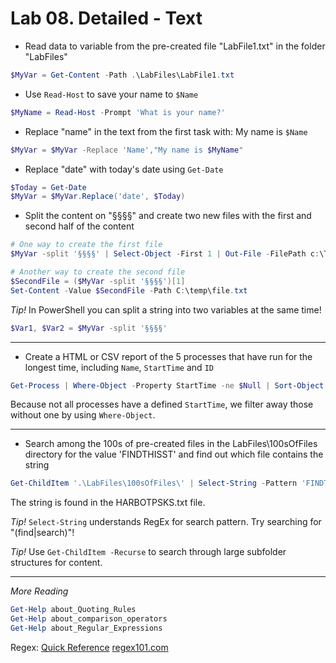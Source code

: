 # Lab 08. Detailed - Text

- Read data to variable from the pre-created file "LabFile1.txt" in the folder "LabFiles"

```PowerShell
$MyVar = Get-Content -Path .\LabFiles\LabFile1.txt
```

- Use `Read-Host` to save your name to `$Name`

```PowerShell
$MyName = Read-Host -Prompt 'What is your name?'
```

- Replace "name" in the text from the first task with: My name is `$Name`

```PowerShell
$MyVar = $MyVar -Replace 'Name',"My name is $MyName"
```

- Replace "date" with today's date using `Get-Date`

```PowerShell
$Today = Get-Date
$MyVar = $MyVar.Replace('date', $Today)
```

- Split the content on "§§§§" and create two new files with the first and second half of the content

```PowerShell
# One way to create the first file
$MyVar -split '§§§§' | Select-Object -First 1 | Out-File -FilePath c:\Temp\File1.txt

# Another way to create the second file
$SecondFile = ($MyVar -split '§§§§')[1]
Set-Content -Value $SecondFile -Path C:\temp\file.txt
```

*Tip!* In PowerShell you can split a string into two variables at the same time!

```PowerShell
$Var1, $Var2 = $MyVar -split '§§§§'
```

---

- Create a HTML or CSV report of the 5 processes that have run for the longest time, including `Name`, `StartTime` and `ID`

```PowerShell
Get-Process | Where-Object -Property StartTime -ne $Null | Sort-Object -Property StartTime | Select-Object -Property Name, StartTime, Id -First 5 | ConvertTo-Csv | Out-File -FilePath C:\temp\process.csv
```

Because not all processes have a defined `StartTime`, we filter away those without one by using `Where-Object`.

---

- Search among the 100s of pre-created files in the LabFiles\100sOfFiles directory for the value 'FINDTHISST' and find out which file contains the string

```PowerShell
Get-ChildItem '.\LabFiles\100sOfFiles\' | Select-String -Pattern 'FINDTHISST'
```

The string is found in the HARBOTPSKS.txt file.

*Tip!* `Select-String` understands RegEx for search pattern. Try searching for "(find|search)"!

*Tip!* Use `Get-ChildItem -Recurse` to search through large subfolder structures for content.

---

*More Reading*

```PowerShell
Get-Help about_Quoting_Rules
Get-Help about_comparison_operators
Get-Help about_Regular_Expressions
```
Regex:
[Quick Reference](https://docs.microsoft.com/en-us/dotnet/standard/base-types/regular-expression-language-quick-reference)
[regex101.com](https://regex101.com/)